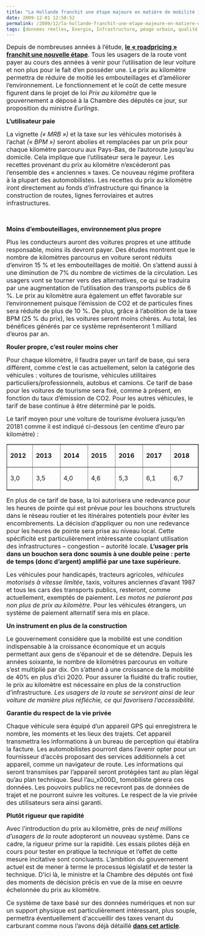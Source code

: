 ```yaml
---
title: "La Hollande franchit une étape majeure en matière de mobilité individuelle !"
date: 2009-12-01 12:58:52
permalink: /2009/12/la-hollande-franchit-une-etape-majeure-en-matiere-de-mobilite-individuelle.html
tags: [données réelles, Energie, Infrastructure, péage urbain, qualité de l'air, roadpricing, TIC, Véhicule]
---
```


<p class="MsoNormal"><span><font size="3">Depuis de nombreuses années à l’étude, <strong><a href="http://www.verkeerenwaterstaat.nl/english/news/newsitems/kilometrechargemostpeoplewillenduppayingless.aspx">le « roadpricing » franchit une nouvelle étape</a></strong>. Tous les usagers de la route vont payer au cours des années à venir pour l’utilisation de leur voiture et non plus pour le fait d’en posséder une. Le prix au kilomètre permettra de réduire de moitié les embouteillages et d’améliorer l’environnement. Le fonctionnement et le coût de cette mesure figurent dans le projet de loi <em>Prix au kilomètre</em> que le gouvernement a déposé à la Chambre des députés ce jour, sur proposition du ministre <em>Eurlings</em>.</font></span></p> <p class="MsoNormal"><strong><span><font size="3"></font></span></strong></p> <p class="MsoNormal"><font size="3"><strong><span>L’utilisateur paie </span></strong><span></span></font></p> <p class="MsoNormal"><span><font size="3">La vignette <em>(« MRB ») </em>et la taxe sur les véhicules motorisés à l’achat <em>(« BPM ») </em>seront abolies et remplacées par un prix pour chaque kilomètre parcouru aux Pays-Bas, de l’autoroute jusqu’au domicile. Cela implique que l’utilisateur sera le payeur. Les recettes provenant du prix au kilomètre n’excéderont pas l’ensemble des « anciennes » taxes. Ce nouveau régime profitera à la plupart des automobilistes. Les recettes du prix au kilomètre iront directement au fonds d’infrastructure qui finance la construction de routes, lignes ferroviaires et autres infrastructures.</font></span></p> <p class="MsoNormal"><span><font size="3">  </font></span></p>   <!--more-->  <p class="MsoNormal"><font size="3"><strong><span>Moins d’embouteillages, environnement plus propre </span></strong><span></span></font></p> <p class="MsoNormal"><span><font size="3">Plus les conducteurs auront des voitures propres et une attitude responsable, moins ils devront payer. Des études montrent que le nombre de kilomètres parcourus en voiture seront réduits d’environ 15 % et les embouteillages de moitié. On s’attend aussi à une diminution de 7% du nombre de victimes de la circulation. Les usagers vont se tourner vers des alternatives, ce qui se traduira par une augmentation de l’utilisation des transports publics de 6 %. Le prix au kilomètre aura également un effet favorable sur l’environnement puisque l’émission de CO2 et de particules fines sera réduite de plus de 10 %. De plus, grâce à l’abolition de la taxe BPM (25 % du prix), les voitures seront moins chères. Au total, les bénéfices générés par ce système représenteront 1 milliard d’euros par an.</font></span></p> <p class="MsoNormal"><span><font size="3"></font></span></p> <p class="MsoNormal"><font size="3"><strong><span>Rouler propre, c’est rouler moins cher </span></strong><span></span></font></p> <p class="MsoNormal"><span><font size="3">Pour chaque kilomètre, il faudra payer un tarif de base, qui sera différent, comme c’est le cas actuellement, selon la catégorie des véhicules : voitures de tourisme, véhicules utilitaires particuliers/professionnels, autobus et camions. Ce tarif de base pour les voitures de tourisme sera fixé, comme à présent, en fonction du taux d’émission de CO2. Pour les autres véhicules, le tarif de base continue à être déterminé par le poids.</font></span></p> <p class="MsoNormal"><span><font size="3">Le tarif moyen pour une voiture de tourisme évoluera jusqu’en 20181 comme il est indiqué ci-dessous (en centime d’euro par kilomètre) :</font></span></p> <table border="1" cellpadding="0" cellspacing="0" class="MsoNormalTable"> <tbody> <tr> <td valign="top" width="58"> <p class="MsoNormal"><font size="3"><strong><span>2012 </span></strong><span></span></font></p></td> <td valign="top" width="67"> <p class="MsoNormal"><font size="3"><strong><span>2013 </span></strong><span></span></font></p></td> <td valign="top" width="67"> <p class="MsoNormal"><font size="3"><strong><span>2014 </span></strong><span></span></font></p></td> <td valign="top" width="67"> <p class="MsoNormal"><font size="3"><strong><span>2015 </span></strong><span></span></font></p></td> <td valign="top" width="67"> <p class="MsoNormal"><font size="3"><strong><span>2016 </span></strong><span></span></font></p></td> <td valign="top" width="67"> <p class="MsoNormal"><font size="3"><strong><span>2017 </span></strong><span></span></font></p></td> <td valign="top" width="67"> <p class="MsoNormal"><font size="3"><strong><span>2018 </span></strong><span></span></font></p></td></tr> <tr> <td valign="top" width="58"> <p class="MsoNormal"><span><font size="3">3,0 </font></span></p></td> <td valign="top" width="67"> <p class="MsoNormal"><span><font size="3">3,5 </font></span></p></td> <td valign="top" width="67"> <p class="MsoNormal"><span><font size="3">4,0 </font></span></p></td> <td valign="top" width="67"> <p class="MsoNormal"><span><font size="3">4,6 </font></span></p></td> <td valign="top" width="67"> <p class="MsoNormal"><span><font size="3">5,3 </font></span></p></td> <td valign="top" width="67"> <p class="MsoNormal"><span><font size="3">6,1 </font></span></p></td> <td valign="top" width="67"> <p class="MsoNormal"><span><font size="3">6,7 </font></span></p></td></tr></tbody></table> <p class="MsoNormal"><span><font size="3"></font></span></p> <p class="MsoNormal"><span><font size="3">En plus de ce tarif de base, la loi autorisera une redevance pour les heures de pointe qui est prévue pour les bouchons structurels dans le réseau routier et les itinéraires potentiels pour éviter les encombrements. La décision d’appliquer ou non une redevance pour les heures de pointe sera prise au niveau local. Cette spécificité est particulièrement intéressante couplant utilisation des infrastructures – congestion – autorité locale. <strong>L’usager pris dans un bouchon sera donc soumis à une double peine : perte de temps (donc d’argent) amplifié par une taxe supérieure.</strong></font></span></p> <p class="MsoNormal"><span><font size="3"></font></span></p> <p class="MsoNormal"><span><font size="3">Les véhicules pour handicapés, tracteurs agricoles, <em>véhicules motorisés à vitesse limitée</em>, taxis, voitures anciennes d’avant 1987 et tous les cars des transports publics, resteront, comme actuellement, exemptés de paiement. <em>Les motos ne paieront pas non plus de prix au kilomètre</em>. Pour les véhicules étrangers, un système de paiement alternatif sera mis en place.</font></span></p> <p class="MsoNormal"><span><font size="3"></font></span></p> <p class="MsoNormal"><font size="3"><strong><span>Un instrument en plus de la construction </span></strong><span></span></font></p> <p class="MsoNormal"><span><font size="3">Le gouvernement considère que la mobilité est une condition indispensable à la croissance économique et un acquis permettant aux gens de s’épanouir et de se détendre. Depuis les années soixante, le nombre de kilomètres parcourus en voiture s’est multiplié par dix. On s’attend à une croissance de la mobilité de 40% en plus d’ici 2020. Pour assurer la fluidité du trafic routier, le prix au kilomètre est nécessaire en plus de la construction d’infrastructure. <em>Les usagers de la route se serviront ainsi de leur voiture de manière plus réfléchie, ce qui favorisera l’accessibilité.</em></font></span></p> <p class="MsoNormal"><span><font size="3"></font></span></p> <p class="MsoNormal"><font size="3"><strong><span>Garantie du respect de la vie privée </span></strong><span></span></font></p> <p class="MsoNormal"><span><font size="3">Chaque véhicule sera équipé d’un appareil GPS qui enregistrera le nombre, les moments et les lieux des trajets. Cet appareil transmettra les informations à un bureau de perception qui établira la facture. Les automobilistes pourront dans l’avenir opter pour un fournisseur d’accès proposant des services additionnels à cet appareil, comme un navigateur de route. Les informations qui seront transmises par l’appareil seront protégées tant au plan légal qu’au plan technique. Seul l’au_x000D_
tomobiliste gérera ces données. Les pouvoirs publics ne recevront pas de données de trajet et ne pourront suivre les voitures. Le respect de la vie privée des utilisateurs sera ainsi garanti.</font></span></p> <p class="MsoNormal"><span><font size="3"></font></span></p> <p class="MsoNormal"><font size="3"><strong><span>Plutôt rigueur que rapidité </span></strong><span></span></font></p> <p class="MsoNormal"><span><font size="3">Avec l’introduction du prix au kilomètre, près de <em>neuf millions d’usagers de la route</em> adopteront un nouveau système. Dans ce cadre, la rigueur prime sur la rapidité. Les essais pilotes déjà en cours pour tester en pratique la technique et l’effet de cette mesure incitative sont concluants. L’ambition du gouvernement actuel est de mener à terme le processus législatif et de tester la technique. D’ici là, le ministre et la Chambre des députés ont fixé des moments de décision précis en vue de la mise en oeuvre échelonnée du prix au kilomètre.</font></span></p> <p class="MsoNormal"><span><font size="3"></font></span></p> <p class="MsoNormal"><span><font size="3">Ce système de taxe basé sur des données numériques et non sur un support physique est particulièrement intéressant, plus souple, permettra éventuellement d'accueillir des taxes venant du carburant comme nous l’avons déjà détaillé <strong><a href="https://gabrielplassat.github.io/transportsdufutur/2009/11/le-prix-du-carburant-a-la-pompe-atil-une-limite.html" target="_blank">dans cet article</a></strong>.</font></span></p>
